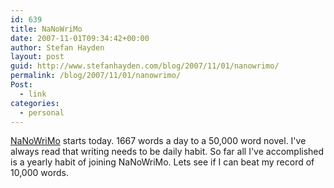 ```yaml
---
id: 639
title: NaNoWriMo
date: 2007-11-01T09:34:42+00:00
author: Stefan Hayden
layout: post
guid: http://www.stefanhayden.com/blog/2007/11/01/nanowrimo/
permalink: /blog/2007/11/01/nanowrimo/
Post:
  - link
categories:
  - personal
---
```

<p><a href="http://nanowrimo.com/">NaNoWriMo</a> starts today. 1667 words a day to a 50,000 word novel. I've always read that writing needs to be daily habit. So far all I've accomplished is a yearly habit of joining NaNoWriMo. Lets see if I can beat my record of 10,000 words.
</p>
